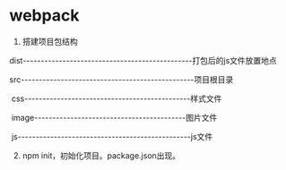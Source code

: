 # webpack

1. 搭建项目包结构

dist-----------------------------------------------打包后的js文件放置地点

src------------------------------------------------项目根目录

​	css----------------------------------------------样式文件

​	image------------------------------------------图片文件

​	js------------------------------------------------js文件

2. npm init，初始化项目。package.json出现。